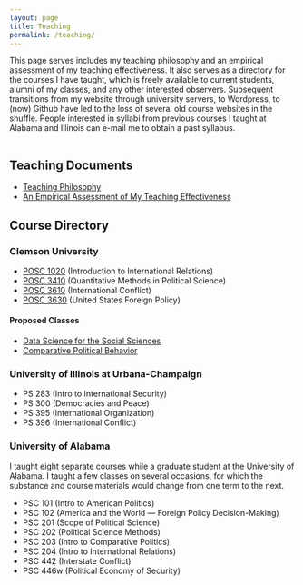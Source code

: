 ```yaml
---
layout: page
title: Teaching
permalink: /teaching/
---
```


<!-- {% include image.html url="/images/edward-james-olmos-stand-deliver.jpg" caption="That's right. Tough guys don't do math; tough guys deep fry chicken for a living." width="400" align="right" %} -->

This page serves includes my teaching philosophy and an empirical assessment of my teaching effectiveness. It also serves as a directory for the courses I have taught, which is freely available to current students, alumni of my classes, and any other interested observers. Subsequent transitions from my website through university servers, to Wordpress, to (now) Github have led to the loss of several old course websites in the shuffle. People interested in syllabi from previous courses I taught at Alabama and Illinois can e-mail me to obtain a past syllabus.

<hr style="clear:both;visibility: hidden;" />  

## Teaching Documents

- [Teaching Philosophy](/docs/svm-teaching-philosophy.pdf)
- [An Empirical Assessment of My Teaching Effectiveness](/docs/svm-teaching-evals.pdf?dl=0)

## Course Directory

### Clemson University

- [POSC 1020](http://posc1020.svmiller.com) (Introduction to International Relations)
- [POSC 3410](/teaching/posc-3410-quantitative-methods-in-political-science/) (Quantitative Methods in Political Science)
- [POSC 3610](/teaching/posc-3610-international-conflict/) (International Conflict)
- [POSC 3630](/teaching/posc-3630-united-states-foreign-policy/) (United States Foreign Policy)

#### Proposed Classes

- [Data Science for the Social Sciences](/teaching/data-science-social-sciences/)
- [Comparative Political Behavior](/teaching/posc-4430-political-behavior/)

### University of Illinois at Urbana-Champaign

- PS 283 (Intro to International Security)
- PS 300 (Democracies and Peace)
- PS 395 (International Organization)
- PS 396 (International Conflict)

### University of Alabama

I taught eight separate courses while a graduate student at the University of Alabama. I taught a few classes on several occasions, for which the substance and course materials would change from one term to the next.

- PSC 101 (Intro to American Politics)
- PSC 102 (America and the World — Foreign Policy Decision-Making)
- PSC 201 (Scope of Political Science)
- PSC 202 (Political Science Methods)
- PSC 203 (Intro to Comparative Politics)
- PSC 204 (Intro to International Relations)
- PSC 442 (Interstate Conflict)
- PSC 446w (Political Economy of Security)
